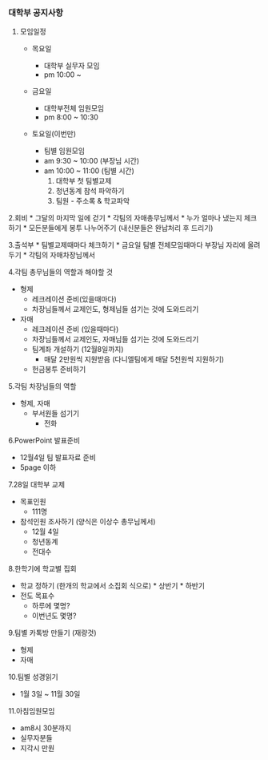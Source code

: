 ### 대학부 공지사항

1. 모임일정
	* 목요일
		* 대학부 실무자 모임
		* pm 10:00 ~
	* 금요일
		* 대학부전체 임원모임
		* pm 8:00 ~ 10:30

	* 토요일(이번만)
		* 팀별 임원모임
		* am 9:30 ~ 10:00  (부장님 시간)
		* am 10:00 ~ 11:00 (팀별 시간)
		  1. 대학부 첫 팀별교제
		  2. 청년동계 참석 파악하기
		  3. 팀원 - 주소록 & 학교파악
	
2.회비
	* 그달의 마지막 일에 걷기
	  * 각팀의 자매총무님께서
	  * 누가 얼마나 냈는지 체크하기
	  * 모든분들에게 봉투 나누어주기 (내신분들은 완납처리 후 드리기)

3.출석부
	* 팀별교제때마다 체크하기
	  * 금요일 팀별 전체모임때마다 부장님 자리에 올려두기
	  * 각팀의 자매차장님께서
  
4.각팀 총무님들의 역할과 해야할 것
  * 형제
    * 레크레이션 준비(있을때마다)
	* 차장님들께서 교제인도, 형제님들 섬기는 것에 도와드리기
  * 자매
    * 레크레이션 준비 (있을때마다)
	* 차장님들께서 교제인도, 자매님들 섬기는 것에 도와드리기
	* 팀계좌 개설하기 (12월8일까지)
	  - 매달 2만원씩 지원받음 (다니엘팀에게 매달 5천원씩 지원하기)
	* 헌금봉투 준비하기
	
5.각팀 차장님들의 역할
  * 형제, 자매
    * 부서원들 섬기기
	  - 전화

6.PowerPoint 발표준비
  * 12월4일 팀 발표자료 준비
  * 5page 이하

7.28일 대학부 교제
  * 목표인원
    * 111명
  * 참석인원 조사하기 (양식은 이상수 총무님께서)
    * 12월 4일
    * 청년동계
    * 전대수

8.한학기에 학교별 집회
  *  학교 정하기 (한개의 학교에서 소집회 식으로)
    * 상반기
	* 하반기
  * 전도 목표수
    * 하루에 몇명?
	* 이번년도 몇명?

9.팀별 카톡방 만들기 (재량것)
  * 형제
  * 자매
  
10.팀별 성경읽기
  * 1월 3일 ~ 11월 30일
  
11.아침임원모임
  * am8시 30분까지
  * 실무자분들
  * 지각시 만원
